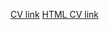 [CV link](https://theton1k.github.io/rsschool-cv/cv "CV")
[HTML CV link](https://theton1k.github.io/rsschool-cv/ "HTML CV")

